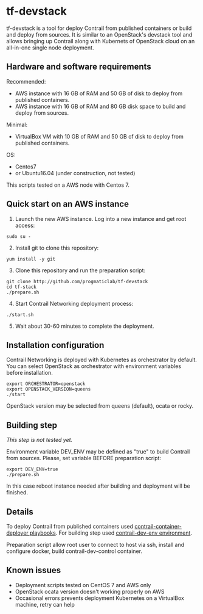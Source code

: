 # tf-devstack

tf-devstack is a tool for deploy Contrail from published containers or build and deploy from sources.
It is similar to an OpenStack's devstack tool and
allows bringing up Contrail along with Kubernets of OpenStack cloud on an all-in-one single node deployment.

## Hardware and software requirements

Recommended:
- AWS instance with 16 GB of RAM and 50 GB of disk to deploy from published containers.
- AWS instance with 16 GB of RAM and 80 GB disk space to build and deploy from sources.

Minimal:
- VirtualBox VM with 10 GB of RAM and 50 GB of disk to deploy from published containers.

OS:
- Centos7
- or Ubuntu16.04 (under construction, not tested)

This scripts tested on a AWS node with Centos 7.

## Quick start on an AWS instance

1. Launch the new AWS instance. Log into a new instance and get root access:

```
sudo su -
```

2. Install git to clone this repository:

```
yum install -y git
```

3. Clone this repository and run the preparation script:

```
git clone http://github.com/progmaticlab/tf-devstack
cd tf-stack
./prepare.sh
```

4. Start Contrail Networking deployment process:

```
./start.sh
```

5. Wait about 30-60 minutes to complete the deployment.

## Installation configuration

Contrail Networking is deployed with Kubernetes as orchestrator by default.
You can select OpenStack as orchestrator with environment variables before installation.

```
export ORCHESTRATOR=openstack
export OPENSTACK_VERSION=queens
./start
```

OpenStack version may be selected from queens (default), ocata or rocky.

## Building step

*This step is not tested yet.*

Environment variable DEV_ENV may be defined as "true" to build Contrail from sources.
Please, set variable BEFORE preparation script:

```
export DEV_ENV=true
./prepare.sh
```

In this case reboot instance needed after building and deployment will be finished.

## Details

To deploy Contrail from published containers used
[contrail-container-deployer playbooks](https://github.com/Juniper/contrail-ansible-deployer). For building step used
[contrail-dev-env environment](https://github.com/Juniper/contrail-dev-env).

Preparation script allow root user to connect to host via ssh, install and configure docker,
build contrail-dev-control container.

## Known issues

- Deployment scripts tested on CentOS 7 and AWS only
- OpenStack ocata version doesn't working properly on AWS
- Occasional errors prevents deployment Kubernetes on a VirtualBox machine, retry can help
